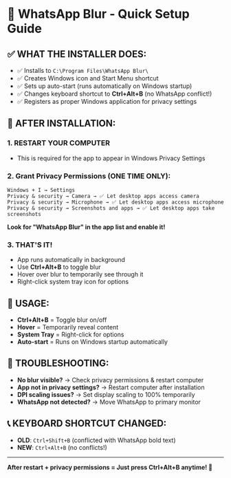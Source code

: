 # 🔐 WhatsApp Blur - Quick Setup Guide

## ✅ WHAT THE INSTALLER DOES:

- ✅ Installs to `C:\Program Files\WhatsApp Blur\`
- ✅ Creates Windows icon and Start Menu shortcut
- ✅ Sets up auto-start (runs automatically on Windows startup)
- ✅ Changes keyboard shortcut to **Ctrl+Alt+B** (no WhatsApp conflict!)
- ✅ Registers as proper Windows application for privacy settings

## 🚀 AFTER INSTALLATION:

### 1. **RESTART YOUR COMPUTER**

- This is required for the app to appear in Windows Privacy Settings

### 2. **Grant Privacy Permissions** (ONE TIME ONLY):

```
Windows + I → Settings
Privacy & security → Camera → ✅ Let desktop apps access camera
Privacy & security → Microphone → ✅ Let desktop apps access microphone
Privacy & security → Screenshots and apps → ✅ Let desktop apps take screenshots
```

**Look for "WhatsApp Blur" in the app list and enable it!**

### 3. **THAT'S IT!**

- App runs automatically in background
- Use **Ctrl+Alt+B** to toggle blur
- Hover over blur to temporarily see through it
- Right-click system tray icon for options

## 🎯 USAGE:

- **Ctrl+Alt+B** = Toggle blur on/off
- **Hover** = Temporarily reveal content
- **System Tray** = Right-click for options
- **Auto-start** = Runs on Windows startup automatically

## 🔧 TROUBLESHOOTING:

- **No blur visible?** → Check privacy permissions & restart computer
- **App not in privacy settings?** → Restart computer after installation
- **DPI scaling issues?** → Set display scaling to 100% temporarily
- **WhatsApp not detected?** → Move WhatsApp to primary monitor

## 📞 KEYBOARD SHORTCUT CHANGED:

- **OLD**: `Ctrl+Shift+B` (conflicted with WhatsApp bold text)
- **NEW**: `Ctrl+Alt+B` (no conflicts!)

---

**After restart + privacy permissions = Just press Ctrl+Alt+B anytime! 🎉**
